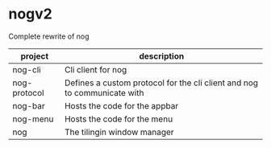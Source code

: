 # nogv2
Complete rewrite of nog

| project | description |
|-|-|
| nog-cli | Cli client for nog |
| nog-protocol | Defines a custom protocol for the cli client and nog to communicate with |
| nog-bar | Hosts the code for the appbar |
| nog-menu | Hosts the code for the menu |
| nog | The tilingin window manager |

